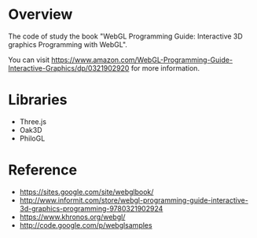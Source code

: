 # Overview
 
The code of study the book "WebGL Programming Guide: Interactive 3D graphics Programming with WebGL".

You can visit https://www.amazon.com/WebGL-Programming-Guide-Interactive-Graphics/dp/0321902920 for more information.

# Libraries

* Three.js
* Oak3D
* PhiloGL

# Reference

* https://sites.google.com/site/webglbook/
* http://www.informit.com/store/webgl-programming-guide-interactive-3d-graphics-programming-9780321902924
* https://www.khronos.org/webgl/
* http://code.google.com/p/webglsamples

